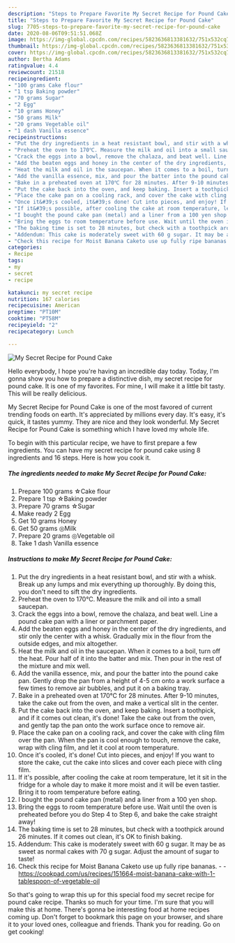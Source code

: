 ```yaml
---
description: "Steps to Prepare Favorite My Secret Recipe for Pound Cake"
title: "Steps to Prepare Favorite My Secret Recipe for Pound Cake"
slug: 7705-steps-to-prepare-favorite-my-secret-recipe-for-pound-cake
date: 2020-08-06T09:51:51.068Z
image: https://img-global.cpcdn.com/recipes/5823636813381632/751x532cq70/my-secret-recipe-for-pound-cake-recipe-main-photo.jpg
thumbnail: https://img-global.cpcdn.com/recipes/5823636813381632/751x532cq70/my-secret-recipe-for-pound-cake-recipe-main-photo.jpg
cover: https://img-global.cpcdn.com/recipes/5823636813381632/751x532cq70/my-secret-recipe-for-pound-cake-recipe-main-photo.jpg
author: Bertha Adams
ratingvalue: 4.4
reviewcount: 21518
recipeingredient:
- "100 grams Cake flour"
- "1 tsp Baking powder"
- "70 grams Sugar"
- "2 Egg"
- "10 grams Honey"
- "50 grams Milk"
- "20 grams Vegetable oil"
- "1 dash Vanilla essence"
recipeinstructions:
- "Put the dry ingredients in a heat resistant bowl, and stir with a whisk. Break up any lumps and mix everything up thoroughly.  By doing this, you don&#39;t need to sift the dry ingredients."
- "Preheat the oven to 170℃. Measure the milk and oil into a small saucepan."
- "Crack the eggs into a bowl, remove the chalaza, and beat well. Line a pound cake pan with a liner or parchment paper."
- "Add the beaten eggs and honey in the center of the dry ingredients, and stir only the center with a whisk. Gradually mix in the flour from the outside edges, and mix altogether."
- "Heat the milk and oil in the saucepan. When it comes to a boil, turn off the heat. Pour half of it into the batter and mix. Then pour in the rest of the mixture and mix well."
- "Add the vanilla essence, mix, and pour the batter into the pound cake pan. Gently drop the pan from a height of 4-5 cm onto a work surface a few times to remove air bubbles, and put it on a baking tray."
- "Bake in a preheated oven at 170℃ for 28 minutes. After 9-10 minutes, take the cake out from the oven, and make a vertical slit in the center."
- "Put the cake back into the oven, and keep baking. Insert a toothpick, and if it comes out clean, it&#39;s done! Take the cake out from the oven, and gently tap the pan onto the work surface once to remove air."
- "Place the cake pan on a cooling rack, and cover the cake with cling film over the pan. When the pan is cool enough to touch, remove the cake, wrap with cling film, and let it cool at room temperature."
- "Once it&#39;s cooled, it&#39;s done! Cut into pieces, and enjoy! If you want to store the cake, cut the cake into slices and cover each piece with cling film."
- "If it&#39;s possible, after cooling the cake at room temperature, let it sit in the fridge for a whole day to make it more moist and it will be even tastier. Bring it to room temperature before eating."
- "I bought the pound cake pan (metal) and a liner from a 100 yen shop."
- "Bring the eggs to room temperature before use. Wait until the oven is preheated before you do Step 4 to Step 6, and bake the cake straight away!"
- "The baking time is set to 28 minutes, but check with a toothpick around 26 minutes. If it comes out clean, it&#39;s OK to finish baking."
- "Addendum: This cake is moderately sweet with 60 g sugar. It may be as sweet as normal cakes with 70 g sugar. Adjust the amount of sugar to taste!"
- "Check this recipe for Moist Banana Caketo use up fully ripe bananas.  https://cookpad.com/us/recipes/151664-moist-banana-cake-with-1-tablespoon-of-vegetable-oil"
categories:
- Recipe
tags:
- my
- secret
- recipe

katakunci: my secret recipe 
nutrition: 167 calories
recipecuisine: American
preptime: "PT10M"
cooktime: "PT58M"
recipeyield: "2"
recipecategory: Lunch

---
```



![My Secret Recipe for Pound Cake](https://img-global.cpcdn.com/recipes/5823636813381632/751x532cq70/my-secret-recipe-for-pound-cake-recipe-main-photo.jpg)

Hello everybody, I hope you're having an incredible day today. Today, I'm gonna show you how to prepare a distinctive dish, my secret recipe for pound cake. It is one of my favorites. For mine, I will make it a little bit tasty. This will be really delicious.

My Secret Recipe for Pound Cake is one of the most favored of current trending foods on earth. It's appreciated by millions every day. It's easy, it's quick, it tastes yummy. They are nice and they look wonderful. My Secret Recipe for Pound Cake is something which I have loved my whole life.




To begin with this particular recipe, we have to first prepare a few ingredients. You can have my secret recipe for pound cake using 8 ingredients and 16 steps. Here is how you cook it.

<!--inarticleads1-->

##### The ingredients needed to make My Secret Recipe for Pound Cake:

1. Prepare 100 grams ☆Cake flour
1. Prepare 1 tsp ☆Baking powder
1. Prepare 70 grams ☆Sugar
1. Make ready 2 Egg
1. Get 10 grams Honey
1. Get 50 grams ◎Milk
1. Prepare 20 grams ◎Vegetable oil
1. Take 1 dash Vanilla essence




<!--inarticleads2-->

##### Instructions to make My Secret Recipe for Pound Cake:

1. Put the dry ingredients in a heat resistant bowl, and stir with a whisk. Break up any lumps and mix everything up thoroughly.  By doing this, you don&#39;t need to sift the dry ingredients.
1. Preheat the oven to 170℃. Measure the milk and oil into a small saucepan.
1. Crack the eggs into a bowl, remove the chalaza, and beat well. Line a pound cake pan with a liner or parchment paper.
1. Add the beaten eggs and honey in the center of the dry ingredients, and stir only the center with a whisk. Gradually mix in the flour from the outside edges, and mix altogether.
1. Heat the milk and oil in the saucepan. When it comes to a boil, turn off the heat. Pour half of it into the batter and mix. Then pour in the rest of the mixture and mix well.
1. Add the vanilla essence, mix, and pour the batter into the pound cake pan. Gently drop the pan from a height of 4-5 cm onto a work surface a few times to remove air bubbles, and put it on a baking tray.
1. Bake in a preheated oven at 170℃ for 28 minutes. After 9-10 minutes, take the cake out from the oven, and make a vertical slit in the center.
1. Put the cake back into the oven, and keep baking. Insert a toothpick, and if it comes out clean, it&#39;s done! Take the cake out from the oven, and gently tap the pan onto the work surface once to remove air.
1. Place the cake pan on a cooling rack, and cover the cake with cling film over the pan. When the pan is cool enough to touch, remove the cake, wrap with cling film, and let it cool at room temperature.
1. Once it&#39;s cooled, it&#39;s done! Cut into pieces, and enjoy! If you want to store the cake, cut the cake into slices and cover each piece with cling film.
1. If it&#39;s possible, after cooling the cake at room temperature, let it sit in the fridge for a whole day to make it more moist and it will be even tastier. Bring it to room temperature before eating.
1. I bought the pound cake pan (metal) and a liner from a 100 yen shop.
1. Bring the eggs to room temperature before use. Wait until the oven is preheated before you do Step 4 to Step 6, and bake the cake straight away!
1. The baking time is set to 28 minutes, but check with a toothpick around 26 minutes. If it comes out clean, it&#39;s OK to finish baking.
1. Addendum: This cake is moderately sweet with 60 g sugar. It may be as sweet as normal cakes with 70 g sugar. Adjust the amount of sugar to taste!
1. Check this recipe for Moist Banana Caketo use up fully ripe bananas. -  - https://cookpad.com/us/recipes/151664-moist-banana-cake-with-1-tablespoon-of-vegetable-oil




So that's going to wrap this up for this special food my secret recipe for pound cake recipe. Thanks so much for your time. I'm sure that you will make this at home. There's gonna be interesting food at home recipes coming up. Don't forget to bookmark this page on your browser, and share it to your loved ones, colleague and friends. Thank you for reading. Go on get cooking!
